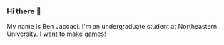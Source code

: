 ### Hi there 👋

My name is Ben Jaccaci.
I'm an undergraduate student at Northeastern University.
I want to make games!
